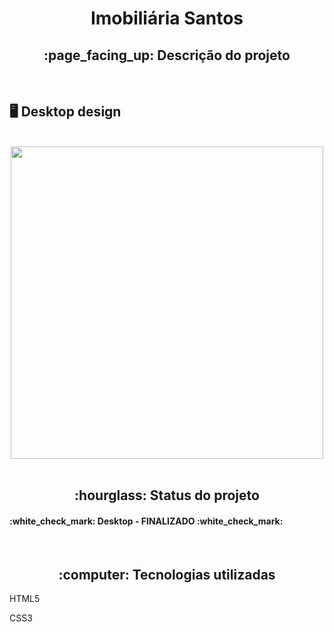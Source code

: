 <h1 align="center">Imobiliária Santos</h1>
<h2 align="center">:page_facing_up: Descrição do projeto</h2>
<br>

## :desktop_computer: Desktop design
<br>
<div align="center">
<img src="https://github.com/gleicekelly13/Pagina-Imobiliaria-Santos/assets/80974593/b22b4991-8ca6-46a3-bf36-f60b1c2dac47.png" width= "500"/>
</div>
<br>

<h2 align="center">:hourglass: Status do projeto </h2>
<h4>:white_check_mark: Desktop - FINALIZADO :white_check_mark: </h4>
<br>

<h2 align="center"> :computer: Tecnologias utilizadas </h2>
<p>HTML5</p>
<p>CSS3</p>
<br>
